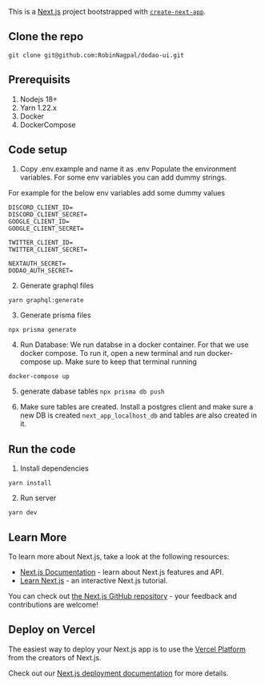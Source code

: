 This is a [Next.js](https://nextjs.org/) project bootstrapped with [`create-next-app`](https://github.com/vercel/next.js/tree/canary/packages/create-next-app).

## Clone the repo
`git clone git@github.com:RobinNagpal/dodao-ui.git`

## Prerequisits
1) Nodejs 18+
2) Yarn 1.22.x
3) Docker
4) DockerCompose

## Code setup
1) Copy .env.example and name it as .env
Populate the environment variables. For some env variables you can add dummy strings.

For example for the below env variables add some dummy values
```
DISCORD_CLIENT_ID=
DISCORD_CLIENT_SECRET=
GOOGLE_CLIENT_ID=
GOOGLE_CLIENT_SECRET=

TWITTER_CLIENT_ID=
TWITTER_CLIENT_SECRET=

NEXTAUTH_SECRET=
DODAO_AUTH_SECRET=
```


2) Generate graphql files

`yarn graphql:generate`

3) Generate prisma files

`npx prisma generate`

4) Run Database: We run databse in a docker container. For that we use docker compose. To run it, open a new terminal and run docker-compose up. Make sure to keep that terminal running

`docker-compose up`

5) generate dabase tables
`npx prisma db push`

6) Make sure tables are created. Install a postgres client and make sure a new DB is created `next_app_localhost_db` and tables are also created in it.

## Run the code
1) Install dependencies

`yarn install`

2) Run server

`yarn dev`

## Learn More

To learn more about Next.js, take a look at the following resources:

- [Next.js Documentation](https://nextjs.org/docs) - learn about Next.js features and API.
- [Learn Next.js](https://nextjs.org/learn) - an interactive Next.js tutorial.

You can check out [the Next.js GitHub repository](https://github.com/vercel/next.js/) - your feedback and contributions are welcome!

## Deploy on Vercel

The easiest way to deploy your Next.js app is to use the [Vercel Platform](https://vercel.com/new?utm_medium=default-template&filter=next.js&utm_source=create-next-app&utm_campaign=create-next-app-readme) from the creators of Next.js.

Check out our [Next.js deployment documentation](https://nextjs.org/docs/deployment) for more details.
